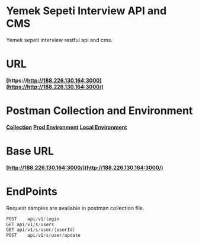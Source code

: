 # Yemek Sepeti Interview API and CMS

Yemek sepeti interview restful api and cms.

# URL

**[https://http://188.226.130.164:3000](https://http://188.226.130.164:3000/)**

# Postman Collection and Environment

**[Collection](https://github.com/farukyavuz/yemek-sepeti-interview-api/blob/master/postman/yemek-sepeti-interview.postman_collection_v2.json)**
**[Prod Environment](https://github.com/farukyavuz/yemek-sepeti-interview-api/blob/master/postman/yemek-sepeti-interview-prod.postman_environment.json)**
**[Local Environment](https://github.com/farukyavuz/yemek-sepeti-interview-api/blob/master/postman/yemek-sepeti-interview-local.postman_environment.json)**

# Base URL

**[http://188.226.130.164:3000/](http://188.226.130.164:3000/)**

# EndPoints

Request samples are available in postman collection file.
                        
```java
POST	api/v1/login
GET	api/v1/s/users
GET	api/v1/s/user/{userId}
POST	api/v1/s/user/update
```

